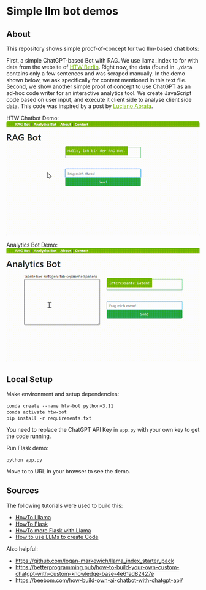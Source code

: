 # Simple llm bot demos

## About

This repository shows simple proof-of-concept for two llm-based chat bots:

 First, a simple ChatGPT-based Bot with RAG. We use llama_index to for with data from the website of  <a href="htw-berlin.de"><font color="#76B900">HTW Berlin</font></a>. Right now, the data (found in `./data` contains only a few sentences and was scraped manually. In the demo shown below, we ask specifically for content mentioned in this text file.
Second, we show another simple proof of concept to use ChatGPT as an ad-hoc code writer for an interactive analytics tool. We create JavaScript code based on user input, and execute it client side to analyse client side data. This code was inspired by a post by <a href="https://towardsdatascience.com/exploring-data-analysis-via-natural-language-approach-1-224965d1fb16#0ecb"><font color="#76B900">Luciano Abrata</font></a>.


HTW Chatbot Demo:
![Demo of HTW Chat Bot](other/anim1.gif "Demo of chat bot")

Analytics Bot Demo:
![Demo of Analytics Bot](other/anim2.gif "Demo of analytics bot")



## Local Setup

Make environment and setup dependencies:
```
conda create --name htw-bot python=3.11
conda activate htw-bot
pip install -r requirements.txt
```

You need to replace the ChatGPT API Key in `app.py` with your own key to get the code running.

Run Flask demo:
```
python app.py
```
Move to to URL in your browser to see the demo.


## Sources

The following tutorials were used to build this:

* [HowTo Lllama](https://bootcamp.uxdesign.cc/a-step-by-step-guide-to-building-a-chatbot-based-on-your-own-documents-with-gpt-2d550534eea5)
* [HowTo Flask](https://codinginfinite.com/chatbot-in-python-flask-tutorial/)
* [HowTo more Flask with Llama](https://gpt-index.readthedocs.io/en/latest/guides/fullstack_app_guide.html#flask-backend)
* [How to use LLMs to create Code](https://towardsdatascience.com/exploring-data-analysis-via-natural-language-approach-1-224965d1fb16#0ecb)

Also helpful:
* https://github.com/logan-markewich/llama_index_starter_pack
* https://betterprogramming.pub/how-to-build-your-own-custom-chatgpt-with-custom-knowledge-base-4e61ad82427e
* https://beebom.com/how-build-own-ai-chatbot-with-chatgpt-api/